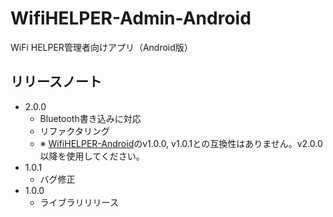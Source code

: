 # WifiHELPER-Admin-Android
WiFi HELPER管理者向けアプリ（Android版）

## リリースノート
- 2.0.0
  - Bluetooth書き込みに対応
  - リファクタリング
  - ※ [WifiHELPER-Android](https://github.com/conol/WifiHELPER-Android)のv1.0.0, v1.0.1との互換性はありません。v2.0.0以降を使用してください。
- 1.0.1
  - バグ修正
- 1.0.0
  - ライブラリリリース
